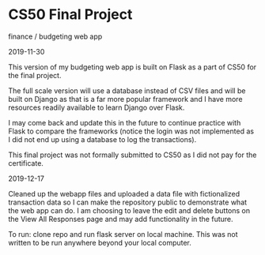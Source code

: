 # CS50 Final Project
finance / budgeting web app

2019-11-30

This version of my budgeting web app is built on Flask as a part of CS50 for the final project.

The full scale version will use a database instead of CSV files and will be built on Django as that is a far more popular framework and I have more resources readily available to learn Django over Flask.

I may come back and update this in the future to continue practice with Flask to compare the frameworks (notice the login was not implemented as I did not end up using a database to log the transactions).

This final project was not formally submitted to CS50 as I did not pay for the certificate. 

2019-12-17

Cleaned up the webapp files and uploaded a data file with fictionalized transaction data so I can make the repository public to demonstrate what the web app can do.
I am choosing to leave the edit and delete buttons on the View All Responses page and may add functionality in the future.

To run: clone repo and run flask server on local machine. This was not written to be run anywhere beyond your local computer.

